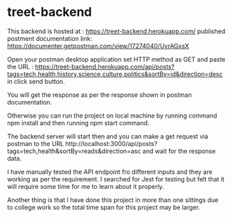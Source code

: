 # treet-backend

This backend is hosted at : https://treet-backend.herokuapp.com/
published postment documentation link: https://documenter.getpostman.com/view/17274040/UyrAGxsX

Open your postman desktop application set HTTP method as GET and paste the URL : https://treet-backend.herokuapp.com/api/posts?tags=tech,health,history,science,culture,politics&sortBy=id&direction=desc in click send button.

You will get the response as per the response shown in postman documentation.

Otherwise you can run the project on local machine by running command npm install and then running npm start command.

The backend server will start then and you can make a get request via postman to the URL
http://localhost:3000/api/posts?tags=tech,health&sortBy=reads&direction=asc and wait for the response data.

I have manually tested the API endpoint fro different inputs and they are working as per the requirement. I searched for Jest for testing but felt that it will require some time for me to learn about it properly.

Another thing is that I have done this project in more than one sittings due to college work so the total time span for this project may be larger.
